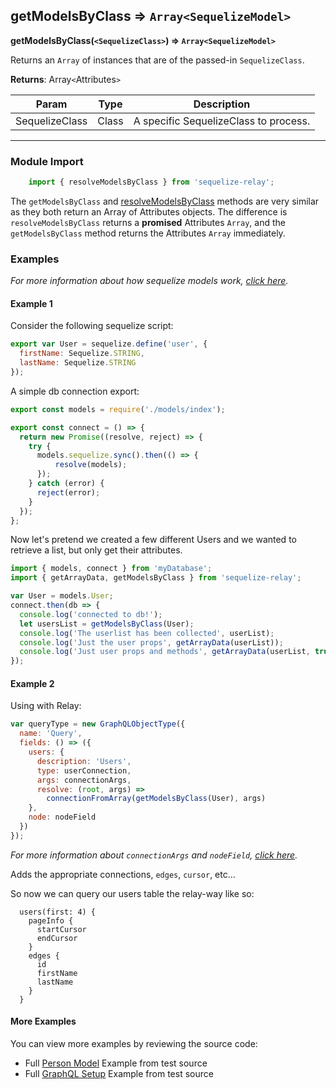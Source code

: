 ## getModelsByClass ⇒ `Array<SequelizeModel>`
**getModelsByClass(`<SequelizeClass>`) ⇒ `Array<SequelizeModel>`**

Returns an `Array` of <SequelizeModel> instances that are of the passed-in `SequelizeClass`.


**Returns**: Array`<`Attributes`>`


<table>
<thead><tr><th>Param</th><th>Type</th><th>Description</th></tr></thead>
<tbody>
<tr><td>SequelizeClass</td><td>Class</td><td>A specific SequelizeClass to process.</td></tr>
</tbody>
</table>

----


### Module Import
```javascript
    import { resolveModelsByClass } from 'sequelize-relay';
```


The `getModelsByClass` and [resolveModelsByClass](resolveModelsByClass.md) methods are very similar as they both return
an Array of Attributes objects.  The difference is `resolveModelsByClass` returns a **promised**
Attributes `Array`, and the `getModelsByClass` method returns the Attributes `Array` immediately.

### Examples
*For more information about how sequelize models work, [click here](http://docs.sequelizejs.com/en/latest/docs/models-definition/).*

#### Example 1

Consider the following sequelize script:

```javascript
export var User = sequelize.define('user', {
  firstName: Sequelize.STRING,
  lastName: Sequelize.STRING
});
```

A simple db connection export:
```javascript
export const models = require('./models/index');

export const connect = () => {
  return new Promise((resolve, reject) => {
    try {
      models.sequelize.sync().then(() => {
          resolve(models);
      });
    } catch (error) {
      reject(error);
    }
  });
};
```

Now let's pretend we created a few different Users and we wanted to retrieve a list, but only get their attributes.


```javascript
import { models, connect } from 'myDatabase';
import { getArrayData, getModelsByClass } from 'sequelize-relay';

var User = models.User;
connect.then(db => {
  console.log('connected to db!');
  let usersList = getModelsByClass(User);
  console.log('The userlist has been collected', userList);
  console.log('Just the user props', getArrayData(userList));
  console.log('Just user props and methods', getArrayData(userList, true));
});
```

#### Example 2


Using with Relay:
```javascript
var queryType = new GraphQLObjectType({
  name: 'Query',
  fields: () => ({
    users: {
      description: 'Users',
      type: userConnection,
      args: connectionArgs,
      resolve: (root, args) =>
        connectionFromArray(getModelsByClass(User), args)
    },
    node: nodeField
  })
});
```
*For more information about `connectionArgs` and `nodeField`, [click here](https://github.com/graphql/graphql-relay-js#connections).*

Adds the appropriate connections, `edges`, `cursor`, etc...

So now we can query our users table the relay-way like so:

```
  users(first: 4) {
    pageInfo {
      startCursor
      endCursor
    }
    edges {
      id
      firstName
      lastName
    }
  }
```
#### More Examples

You can view more examples by reviewing the source code:

- Full [Person Model](../../sequelize/models/Person.js) Example from test source
- Full [GraphQL Setup](../../src/data/__tests__/connections.js) Example from test source
